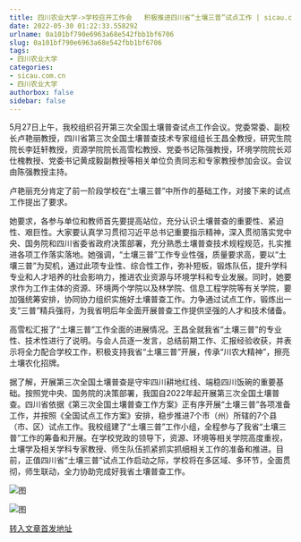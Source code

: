 ```yaml
---
title: 四川农业大学->学校召开工作会   积极推进四川省“土壤三普”试点工作 | sicau.com.cn
date: 2022-05-30 01:22:33.558292
urlname: 0a101bf790e6963a68e542fbb1bf6706
slug: 0a101bf790e6963a68e542fbb1bf6706
tags: 
- 四川农业大学
categories:
- sicau.com.cn
- 四川农业大学
authorbox: false
sidebar: false
---
```

5月27日上午，我校组织召开第三次全国土壤普查试点工作会议。党委常委、副校长卢艳丽教授，四川省第三次全国土壤普查技术专家组组长王昌全教授，研究生院院长李廷轩教授，资源学院院长高雪松教授、党委书记陈强教授，环境学院院长邓仕槐教授、党委书记黄成毅副教授等相关单位负责同志和专家教授参加会议。会议由陈强教授主持。

卢艳丽充分肯定了前一阶段学校在“土壤三普”中所作的基础工作，对接下来的试点工作提出了要求。
<!--more-->
她要求，各参与单位和教师首先要提高站位，充分认识土壤普查的重要性、紧迫性、艰巨性。大家要认真学习贯彻习近平总书记重要指示精神，深入贯彻落实党中央、国务院和四川省委省政府决策部署，充分熟悉土壤普查技术规程规范，扎实推进各项工作落实落地。她强调，“土壤三普”工作专业性强，质量要求高，要以“土壤三普”为契机，通过此项专业性、综合性工作，弥补短板，锻炼队伍，提升学科专业和人才培养的社会影响力，推进农业资源与环境学科和专业发展。同时，她要求作为工作主体的资源、环境两个学院以及林学院、信息工程学院等有关学院，要加强统筹安排，协同协力组织实施好土壤普查工作。力争通过试点工作，锻炼出一支“三普”精兵强将，为我省明后年全面开展普查工作提供坚强的人才和技术储备。

高雪松汇报了“土壤三普”工作全面的进展情况。王昌全就我省“土壤三普”的专业性、技术性进行了说明。与会人员逐一发言，总结前期工作、汇报经验收获，并表示将全力配合学校工作，积极支持我省“土壤三普”开展，传承“川农大精神”，擦亮土壤农化招牌。

据了解，开展第三次全国土壤普查是守牢四川耕地红线、端稳四川饭碗的重要基础。按照党中央、国务院的决策部署，我国自2022年起开展第三次全国土壤普查。四川省依据《第三次全国土壤普查工作方案》正有序开展“土壤三普”各项准备工作，并按照《全国试点工作方案》安排，稳步推进7个市（州）所辖的7个县（市、区）试点工作。我校组建了“土壤三普”工作小组，全程参与了我省“土壤三普”工作的筹备和开展。在学校党政的领导下，资源、环境等相关学院高度重视，土壤学及相关学科专家教授、师生队伍抓紧抓实抓细相关工作的准备和推进。目前，正值四川省“土壤三普”试点工作启动之际，学校将在多区域、多环节，全面贯彻，师生联动，全力协助完成好我省土壤普查工作。

![图](https://news.sicau.edu.cn/__local/E/2F/07/7C4A6A130F7A3D0AFA82935098A_87DCF64D_23BF31.png)

![图](https://news.sicau.edu.cn/__local/C/3C/64/B7FBF9A8B97544137F1078EA04A_1B3F38D7_23BF31.png)

[转入文章首发地址](https://news.sicau.edu.cn/info/1078/68015.htm)